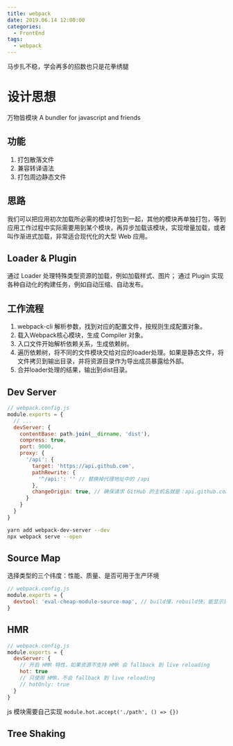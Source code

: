 ```yaml
---
title: webpack
date: 2019.06.14 12:00:00
categories:
  - FrontEnd
tags:
  - webpack
---
```


马步扎不稳，学会再多的招数也只是花拳绣腿
<!--  -->

# 设计思想

万物皆模块
A bundler for javascript and friends

## 功能

1. 打包散落文件
2. 兼容转译语法
3. 打包周边静态文件

## 思路

我们可以把应用初次加载所必需的模块打包到一起，其他的模块再单独打包，等到应用工作过程中实际需要用到某个模块，再异步加载该模块，实现增量加载，或者叫作渐进式加载，非常适合现代化的大型 Web 应用。

## Loader & Plugin

通过 Loader 处理特殊类型资源的加载，例如加载样式、图片；
通过 Plugin 实现各种自动化的构建任务，例如自动压缩、自动发布。

## 工作流程

1. webpack-cli 解析参数，找到对应的配置文件，按规则生成配置对象。
2. 载入Webpack核心模块，生成 Compiler 对象。
3. 入口文件开始解析依赖关系，生成依赖树。
4. 遍历依赖树，将不同的文件模块交给对应的loader处理。如果是静态文件，将文件拷贝到输出目录，并将资源目录作为导出成员暴露给外部。
5. 合并loader处理的结果，输出到dist目录。

## Dev Server

```js
// webpack.config.js
module.exports = {
  // ...
  devServer: {
    contentBase: path.join(__dirname, 'dist'),
    compress: true,
    port: 9000,
    proxy: {
      '/api': {
        target: 'https://api.github.com',
        pathRewrite: {
          '^/api:': '' // 替换掉代理地址中的 /api
        },
        changeOrigin: true, // 确保请求 GitHub 的主机名就是：api.github.com
      }
    }
  }
}
```

```bash
yarn add webpack-dev-server --dev
npx webpack serve --open
```

## Source Map

选择类型的三个纬度：性能、质量、是否可用于生产环境

```js
// webpack.config.js
module.exports = {
  devtool: 'eval-cheap-module-source-map', // build慢，rebuild快，能显示原始行号，不可用于生产环境
}
```

## HMR

```js
// webpack.config.js
module.exports = {
  devServer: {
    // 开启 HMR 特性，如果资源不支持 HMR 会 fallback 到 live reloading
    hot: true
    // 只使用 HMR，不会 fallback 到 live reloading
    // hotOnly: true
  }
}
```

js 模块需要自己实现 `module.hot.accept('./path', () => {})`

## Tree Shaking


